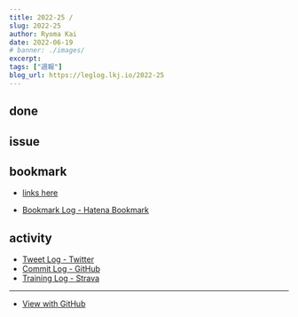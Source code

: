 ```yaml
---
title: 2022-25 / 
slug: 2022-25
author: Ryoma Kai
date: 2022-06-19
# banner: ./images/
excerpt: 
tags: ["週報"]
blog_url: https://leglog.lkj.io/2022-25
---
```


<!--greeting here-->

## done

### 

## issue

### 

## bookmark

- [links here]()


- [Bookmark Log - Hatena Bookmark](https://b.hatena.ne.jp/Ryo_K/bookmark)

## activity

<Tweet tweetLink="" />
<Instagram instagramId="" />
<YouTube youTubeId="" />

- [Tweet Log - Twitter](https://twitter.com/search?q=(from%3Alegnoh)%20until%3A2022-06-19%20since%3A2022-06-13%20-filter%3Areplies&src=typed_query)
- [Commit Log - GitHub](https://github.com/legnoh?tab=overview&from=2022-06-13&to=2022-06-19)
- [Training Log - Strava](https://www.strava.com/athletes/47349424/training/log)

----

- [View with GitHub](https://github.com/legnoh/leglog/blob/master/content/posts/202x/2022/25/index.md)
